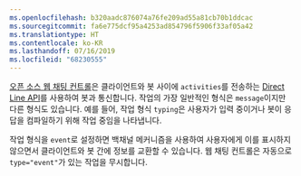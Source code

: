 ```yaml
---
ms.openlocfilehash: b320aadc876074a76fe209ad55a81cb70b1ddcac
ms.sourcegitcommit: fa6e775dcf95a4253ad854796f5906f33af05a42
ms.translationtype: HT
ms.contentlocale: ko-KR
ms.lasthandoff: 07/16/2019
ms.locfileid: "68230555"
---
```

<a href="https://github.com/Microsoft/BotFramework-WebChat" target="_blank">오픈 소스 웹 채팅 컨트롤</a>은 클라이언트와 봇 사이에 `activities`를 전송하는 [Direct Line API](https://docs.botframework.com/restapi/directline3/#navtitle)를 사용하여 봇과 통신합니다. 작업의 가장 일반적인 형식은 `message`이지만 다른 형식도 있습니다. 예를 들어, 작업 형식 `typing`은 사용자가 입력 중이거나 봇이 응답을 컴파일하기 위해 작업 중임을 나타냅니다. 

작업 형식을 `event`로 설정하면 백채널 메커니즘을 사용하여 사용자에게 이를 표시하지 않으면서 클라이언트와 봇 간에 정보를 교환할 수 있습니다. 웹 채팅 컨트롤은 자동으로 `type="event"`가 있는 작업을 무시합니다.